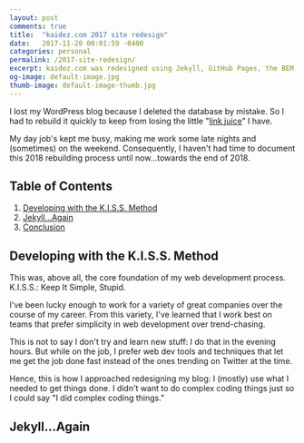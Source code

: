 ```yaml
---
layout: post
comments: true
title:  "kaidez.com 2017 site redesign"
date:   2017-11-20 00:01:59 -0400
categories: personal
permalink: /2017-site-redesign/
excerpt: kaidez.com was redesigned using Jekyll, GitHub Pages, the BEM CSS design pattern, a little bit of React and the Yarn package manager.
og-image: default-image.jpg
thumb-image: default-image-thumb.jpg
---
```

I lost my WordPress blog because I deleted the database by mistake. So I had to rebuild it quickly to keep from losing the little "<a href="https://www.sitepoint.com/link-juice-improving-google-ranking-with-links/">link juice</a>" I have.

My day job's kept me busy, making me work some late nights and (sometimes) on the weekend. Consequently, I haven't had time to document this 2018 rebuilding process until now...towards the end of 2018.

<h2>Table of Contents</h2>
<ol>
  <li><a href="#keep-it-simple">Developing with the K.I.S.S. Method</a></li>
  <li><a href="#jekyll-again">Jekyll...Again</a></li>
  <li><a href="#conclusion">Conclusion</a></li>
</ol>

<a name="keep-it-simple"></a>
<h2>Developing with the K.I.S.S. Method</h2>
This was, above all, the core foundation of my web development process.  K.I.S.S.: Keep It Simple, Stupid.

I've been lucky enough to work for a variety of great companies over the course of my career. From this variety, I've learned that I work best on teams that prefer simplicity in web development over trend-chasing.

This is not to say I don't try and learn new stuff: I do that in the evening hours. But while on the job, I prefer web dev tools and techniques that let me get the job done fast instead of the ones trending on Twitter at the time.

Hence, this is how I approached redesigning my blog: I (mostly) use what I needed to get things done.  I didn't want to do complex coding things just so I could say "I did complex coding things."

<a name="jekyll-again"></a>
<h2>Jekyll...Again</h2>